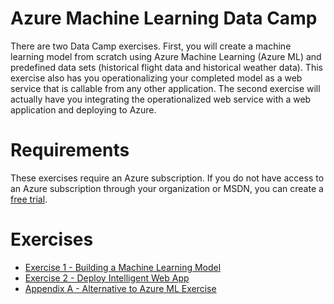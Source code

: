 # Azure Machine Learning Data Camp

There are two Data Camp exercises. First, you will create a machine learning model from scratch using Azure Machine Learning (Azure ML) and predefined data sets (historical flight data and historical weather data). This exercise also has you operationalizing your completed model as a web service that is callable from any other application. The second exercise will actually have you integrating the operationalized web service with a web application and deploying to Azure. 

# Requirements

These exercises require an Azure subscription. If you do not have access to an Azure subscription through your organization or MSDN, you can create a [free trial](https://azure.microsoft.com/en-us/free/).

# Exercises

- [Exercise 1 - Building a Machine Learning Model](01_Exercise_1_-_Building_a_Machine_Learning_Model.md)
- [Exercise 2 - Deploy Intelligent Web App](02_Exercise_2_-_Deploy_Intelligent_Web_App.md)
- [Appendix A - Alternative to Azure ML Exercise](09_Appendix_A_-_Alternative_to_Azure_ML_Exercise.md)

